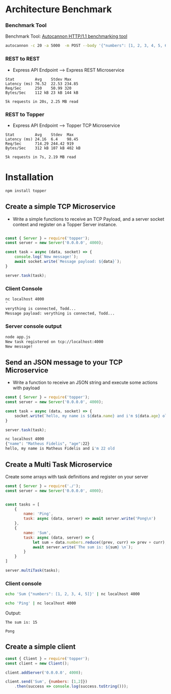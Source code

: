 
# Architecture Benchmark

### Benchmark Tool

Benchmark Tool: [Autocannon HTTP/1.1 benchmarking tool](https://github.com/mcollina/autocannon)

```bash
autocannon -c 20 -a 5000  -m POST --body '{"numbers": [1, 2, 3, 4, 5, 6, 7, 8, 9]}' --headers 'Content-Type:Application/json' http://localhost:9000/sum
```

### REST to REST 

* Express API Endpoint --> Express REST Microservice

```
Stat         Avg    Stdev Max
Latency (ms) 76.52  22.53 234.85
Req/Sec      250    50.99 320
Bytes/Sec    112 kB 23 kB 144 kB

5k requests in 20s, 2.25 MB read
```

### REST to Topper

* Express API Endpoint --> Topper TCP Microservice

```
Stat         Avg    Stdev  Max
Latency (ms) 24.16  6.4    98.45
Req/Sec      714.29 244.42 919
Bytes/Sec    312 kB 107 kB 402 kB

5k requests in 7s, 2.19 MB read
```

# Installation

```bash
npm install topper
```

## Create a simple TCP Microservice

* Write a simple functions to receive an TCP Payload, and a server socket context and register on a Topper Server instance.

```javascript

const { Server } = require('topper');
const server = new Server('0.0.0.0', 4000);

const task = async (data, socket) => {
    console.log(`New message!`);
    await socket.write(`Message payload: ${data}`);
}

server.task(task);

```

### Client Console

```bash
nc localhost 4000
ˆ
verything is connected, Todd...
Message payload: verything is connected, Todd...
```

### Server console output

```bash
node app.js
New task registered on tcp://localhost:4000
New message!
```

## Send an JSON message to your TCP Microservice 

* Write a function to receive an JSON string and execute some actions with payload

```javascript
const { Server } = require('topper');
const server = new Server('0.0.0.0', 4000);

const task = async (data, socket) => {
    socket.write(`hello, my name is ${data.name} and i'm ${data.age} old\n`);
}

server.task(task);

```

```bash
nc localhost 4000
{"name": "Matheus Fidelis", "age":22}
hello, my name is Matheus Fidelis and i'm 22 old
```


## Create a Multi Task Microservice

Create some arrays with task definitions and register on your server

```javascript
const { Server } = require('./');
const server = new Server('0.0.0.0', 4000);


const tasks = [
    {
        name: 'Ping',
        task: async (data, server) => await server.write('Pong\n')
    },
    {
        name: 'Sum',
        task: async (data, server) => {
            let sum = data.numbers.reduce((prev, curr) => prev + curr);
            await server.write(`The sum is: ${sum} \n`);
        }
    }
]

server.multiTask(tasks);
```

### Client console

```bash
echo 'Sum {"numbers": [1, 2, 3, 4, 5]}' | nc localhost 4000
```

```bash
echo 'Ping' | nc localhost 4000
```

Output:

```
The sum is: 15
```

```
Pong
```

## Create a simple client

```javascript
const { Client } = require('topper');
const client = new Client();

client.addServer('0.0.0.0', 4000);

client.send('Sum', {numbers: [1,2]})
    .then(success => console.log(success.toString()));
```
